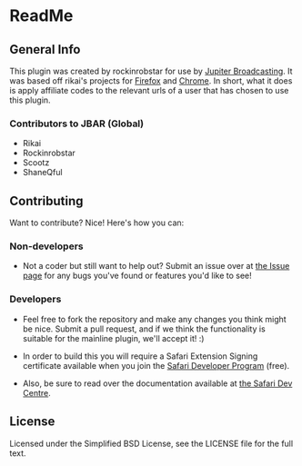 ReadMe
=============

General Info
-------

This plugin was created by rockinrobstar for use by [Jupiter Broadcasting](http://www.jupiterbroadcasting.com/). It was based off rikai's projects for [Firefox](https://github.com/rikai/JBAR-Firefox/) and [Chrome](https://github.com/rikai/JBAR-Chrome/).
In short, what it does is apply affiliate codes to the relevant urls of a user that has chosen to use this plugin.



### Contributors to JBAR (Global)
* Rikai
* Rockinrobstar
* Scootz 
* ShaneQful

Contributing
------------

Want to contribute? Nice! Here's how you can:

### Non-developers
* Not a coder but still want to help out? Submit an issue over at [the Issue page](https://github.com/rockinrobstar/JBAR-Safari/issues) for any bugs you've found or features you'd like to see!

### Developers

* Feel free to fork the repository and make any changes you think might be nice. Submit a pull request, and if we think the functionality is suitable for the mainline plugin, we'll accept it! :)

* In order to build this you will require a Safari Extension Signing certificate available when you join the [Safari Developer Program](https://developer.apple.com/programs/safari/) (free).

* Also, be sure to read over the documentation available at
[the Safari Dev Centre](https://developer.apple.com/devcenter/safari/index.action).


License
------------
Licensed under the Simplified BSD License, see the LICENSE file for the full text.